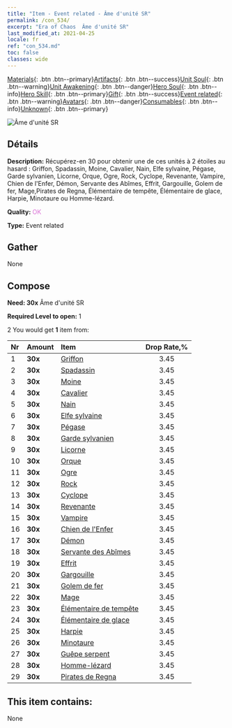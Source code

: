 ```yaml
---
title: "Item - Event related - Âme d'unité SR"
permalink: /con_534/
excerpt: "Era of Chaos  Âme d'unité SR"
last_modified_at: 2021-04-25
locale: fr
ref: "con_534.md"
toc: false
classes: wide
---
```

 [Materials](/ItemsFR/){: .btn .btn--primary}[Artifacts](/ItemsFR/Artifacts/){: .btn .btn--success}[Unit Soul](/ItemsFR/UnitSoul/){: .btn .btn--warning}[Unit Awakening](/ItemsFR/UnitAwakening/){: .btn .btn--danger}[Hero Soul](/ItemsFR/HeroSoul/){: .btn .btn--info}[Hero Skill](/ItemsFR/HeroSkill/){: .btn .btn--primary}[Gift](/ItemsFR/Gift/){: .btn .btn--success}[Event related](/ItemsFR/Events/){: .btn .btn--warning}[Avatars](/ItemsFR/Avatars/){: .btn .btn--danger}[Consumables](/ItemsFR/Consumables/){: .btn .btn--info}[Unknown](/ItemsFR/Unknown/){: .btn .btn--primary}

 ![Âme d'unité SR](/images/t/i_10020.png)

## Détails
 **Description:** Récupérez-en 30 pour obtenir une de ces unités à 2 étoiles au hasard : Griffon, Spadassin, Moine, Cavalier, Nain, Elfe sylvaine, Pégase, Garde sylvanien, Licorne, Orque, Ogre, Rock, Cyclope, Revenante, Vampire, Chien de l'Enfer, Démon, Servante des Abîmes, Effrit, Gargouille, Golem de fer, Mage,Pirates de Regna, Élémentaire de tempête, Élémentaire de glace, Harpie, Minotaure ou Homme-lézard.

 **Quality:** <span style="color: #DA70D6">OK</span>

 **Type:** Event related

## Gather

  None

## Compose

 **Need: 30x** Âme d'unité SR

 **Required Level to open:** 1

 2 You would get **1** item  from:

  | Nr | Amount |     Item    | Drop Rate,% |
  |:---|:-------|:------------|:---------:|
  | 1 |  **30x** | [Griffon](/ItemsFR/unt_192/) | 3.45 | 
  | 2 |  **30x** | [Spadassin](/ItemsFR/unt_193/) | 3.45 | 
  | 3 |  **30x** | [Moine](/ItemsFR/unt_194/) | 3.45 | 
  | 4 |  **30x** | [Cavalier ](/ItemsFR/unt_195/) | 3.45 | 
  | 5 |  **30x** | [Nain](/ItemsFR/unt_200/) | 3.45 | 
  | 6 |  **30x** | [Elfe sylvaine](/ItemsFR/unt_201/) | 3.45 | 
  | 7 |  **30x** | [Pégase](/ItemsFR/unt_202/) | 3.45 | 
  | 8 |  **30x** | [Garde sylvanien](/ItemsFR/unt_203/) | 3.45 | 
  | 9 |  **30x** | [Licorne](/ItemsFR/unt_204/) | 3.45 | 
  | 10 |  **30x** | [Orque](/ItemsFR/unt_219/) | 3.45 | 
  | 11 |  **30x** | [Ogre](/ItemsFR/unt_220/) | 3.45 | 
  | 12 |  **30x** | [Rock](/ItemsFR/unt_221/) | 3.45 | 
  | 13 |  **30x** | [Cyclope](/ItemsFR/unt_222/) | 3.45 | 
  | 14 |  **30x** | [Revenante](/ItemsFR/unt_210/) | 3.45 | 
  | 15 |  **30x** | [Vampire](/ItemsFR/unt_211/) | 3.45 | 
  | 16 |  **30x** | [Chien de l'Enfer](/ItemsFR/unt_228/) | 3.45 | 
  | 17 |  **30x** | [Démon](/ItemsFR/unt_229/) | 3.45 | 
  | 18 |  **30x** | [Servante des Abîmes](/ItemsFR/unt_230/) | 3.45 | 
  | 19 |  **30x** | [Effrit](/ItemsFR/unt_231/) | 3.45 | 
  | 20 |  **30x** | [Gargouille](/ItemsFR/unt_236/) | 3.45 | 
  | 21 |  **30x** | [Golem de fer](/ItemsFR/unt_237/) | 3.45 | 
  | 22 |  **30x** | [Mage](/ItemsFR/unt_238/) | 3.45 | 
  | 23 |  **30x** | [Élémentaire de tempête](/ItemsFR/unt_263/) | 3.45 | 
  | 24 |  **30x** | [Élémentaire de glace](/ItemsFR/unt_264/) | 3.45 | 
  | 25 |  **30x** | [Harpie](/ItemsFR/unt_245/) | 3.45 | 
  | 26 |  **30x** | [Minotaure](/ItemsFR/unt_248/) | 3.45 | 
  | 27 |  **30x** | [Guêpe serpent](/ItemsFR/unt_255/) | 3.45 | 
  | 28 |  **30x** | [Homme-lézard](/ItemsFR/unt_254/) | 3.45 | 
  | 29 |  **30x** | [Pirates de Regna](/ItemsFR/unt_273/) | 3.45 | 


## This item contains:

  None

